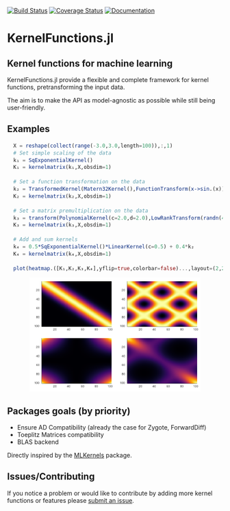 [![Build Status](https://travis-ci.org/theogf/KernelFunctions.jl.svg?branch=master)](https://travis-ci.org/theogf/KernelFunctions.jl)
[![Coverage Status](https://coveralls.io/repos/github/theogf/KernelFunctions.jl/badge.svg?branch=master)](https://coveralls.io/github/theogf/KernelFunctions.jl?branch=master)
[![Documentation](https://img.shields.io/badge/docs-dev-blue.svg)](https://theogf.github.io/KernelFunctions.jl/dev/)
# KernelFunctions.jl
## Kernel functions for machine learning

KernelFunctions.jl provide a flexible and complete framework for kernel functions, pretransforming the input data.

The aim is to make the API as model-agnostic as possible while still being user-friendly.

## Examples

```julia
  X = reshape(collect(range(-3.0,3.0,length=100)),:,1)
  # Set simple scaling of the data
  k₁ = SqExponentialKernel()
  K₁ = kernelmatrix(k₁,X,obsdim=1)

  # Set a function transformation on the data
  k₂ = TransformedKernel(Matern32Kernel(),FunctionTransform(x->sin.(x)))
  K₂ = kernelmatrix(k₂,X,obsdim=1)

  # Set a matrix premultiplication on the data
  k₃ = transform(PolynomialKernel(c=2.0,d=2.0),LowRankTransform(randn(4,1)))
  K₃ = kernelmatrix(k₃,X,obsdim=1)

  # Add and sum kernels
  k₄ = 0.5*SqExponentialKernel()*LinearKernel(c=0.5) + 0.4*k₂
  K₄ = kernelmatrix(k₄,X,obsdim=1)

  plot(heatmap.([K₁,K₂,K₃,K₄],yflip=true,colorbar=false)...,layout=(2,2),title=["K₁" "K₂" "K₃" "K₄"])
```
<p align=center>
  <img src="docs/src/assets/heatmap_combination.png" width=400px>
</p>

## Packages goals (by priority)
- Ensure AD Compatibility (already the case for Zygote, ForwardDiff)
- Toeplitz Matrices compatibility
- BLAS backend

Directly inspired by the [MLKernels](https://github.com/trthatcher/MLKernels.jl) package.

## Issues/Contributing

If you notice a problem or would like to contribute by adding more kernel functions or features please [submit an issue](https://github.com/theogf/KernelFunctions.jl/issues).
